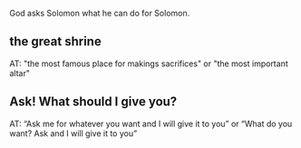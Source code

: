 God asks Solomon what he can do for Solomon.

## the great shrine ##

AT: "the most famous place for makings sacrifices" or "the most important altar"

## Ask! What should I give you? ##

AT: “Ask me for whatever you want and I will give it to you” or “What do you want? Ask and I will give it to you”